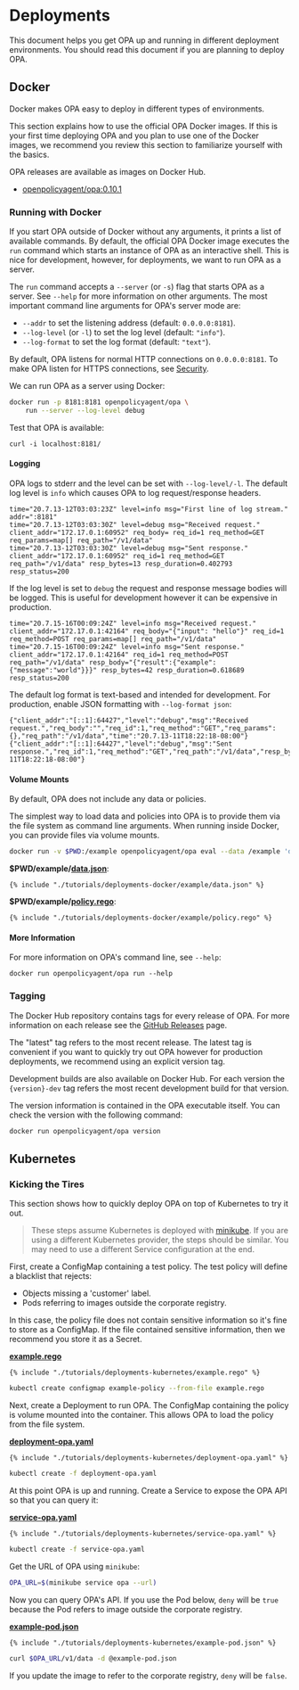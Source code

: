 # Deployments

This document helps you get OPA up and running in different deployment
environments. You should read this document if you are planning to deploy OPA.

## Docker

Docker makes OPA easy to deploy in different types of environments.

This section explains how to use the official OPA Docker images. If this is your
first time deploying OPA and you plan to use one of the Docker images, we
recommend you review this section to familiarize yourself with the basics.

OPA releases are available as images on Docker Hub.

* [openpolicyagent/opa:0.10.1](https://hub.docker.com/r/openpolicyagent/opa/)

### Running with Docker

If you start OPA outside of Docker without any arguments, it prints a list of
available commands. By default, the official OPA Docker image executes the `run`
command which starts an instance of OPA as an interactive shell. This is nice
for development, however, for deployments, we want to run OPA as a server.

The `run` command accepts a `--server` (or `-s`) flag that starts OPA as a
server. See `--help` for more information on other arguments. The most important
command line arguments for OPA's server mode are:

* `--addr` to set the listening address (default: `0.0.0.0:8181`).
* `--log-level` (or `-l`) to set the log level (default: `"info"`).
* `--log-format` to set the log format (default: `"text"`).

By default, OPA listens for normal HTTP connections on `0.0.0.0:8181`. To make
OPA listen for HTTPS connections, see [Security](security.md).

We can run OPA as a server using Docker:

```bash
docker run -p 8181:8181 openpolicyagent/opa \
    run --server --log-level debug
```

Test that OPA is available:

```
curl -i localhost:8181/
```

#### Logging

OPA logs to stderr and the level can be set with `--log-level/-l`. The default log level is `info` which causes OPA to log request/response headers.

```
time="20.7.13-12T03:03:23Z" level=info msg="First line of log stream." addr=":8181"
time="20.7.13-12T03:03:30Z" level=debug msg="Received request." client_addr="172.17.0.1:60952" req_body= req_id=1 req_method=GET req_params=map[] req_path="/v1/data"
time="20.7.13-12T03:03:30Z" level=debug msg="Sent response." client_addr="172.17.0.1:60952" req_id=1 req_method=GET req_path="/v1/data" resp_bytes=13 resp_duration=0.402793 resp_status=200
```

If the log level is set to `debug` the request and response message bodies will be logged. This is useful for development however it can be expensive in production.

```
time="20.7.15-16T00:09:24Z" level=info msg="Received request." client_addr="172.17.0.1:42164" req_body="{"input": "hello"}" req_id=1 req_method=POST req_params=map[] req_path="/v1/data"
time="20.7.15-16T00:09:24Z" level=info msg="Sent response." client_addr="172.17.0.1:42164" req_id=1 req_method=POST req_path="/v1/data" resp_body="{"result":{"example":{"message":"world"}}}" resp_bytes=42 resp_duration=0.618689 resp_status=200
```

The default log format is text-based and intended for development. For
production, enable JSON formatting with `--log-format json`:

```
{"client_addr":"[::1]:64427","level":"debug","msg":"Received request.","req_body":"","req_id":1,"req_method":"GET","req_params":{},"req_path":"/v1/data","time":"20.7.13-11T18:22:18-08:00"}
{"client_addr":"[::1]:64427","level":"debug","msg":"Sent response.","req_id":1,"req_method":"GET","req_path":"/v1/data","resp_bytes":13,"resp_duration":0.392554,"resp_status":200,"time":"20.7.13-11T18:22:18-08:00"}
```

#### Volume Mounts

By default, OPA does not include any data or policies.

The simplest way to load data and policies into OPA is to provide them via the
file system as command line arguments. When running inside Docker, you can
provide files via volume mounts.

```bash
docker run -v $PWD:/example openpolicyagent/opa eval --data /example 'data.example.greeting'
```

**$PWD/example/[data.json](https://github.com/open-policy-agent/opa/docs/book/tutorials/deployments-docker/example/data.json)**:
<pre><code class="lang-yaml">{% include "./tutorials/deployments-docker/example/data.json" %}</code></pre>

**$PWD/example/[policy.rego](https://github.com/open-policy-agent/opa/docs/book/tutorials/deployments-docker/example/policy.rego)**:
<pre><code class="lang-ruby">{% include "./tutorials/deployments-docker/example/policy.rego" %}</code></pre>

#### More Information

For more information on OPA's command line, see `--help`:

```
docker run openpolicyagent/opa run --help
```

### Tagging

The Docker Hub repository contains tags for every release of OPA. For more
information on each release see the [GitHub
Releases](https://github.com/open-policy-agent/opa/releases) page.

The "latest" tag refers to the most recent release. The latest tag is convenient
if you want to quickly try out OPA however for production deployments, we
recommend using an explicit version tag.

Development builds are also available on Docker Hub. For each version the
`{version}-dev` tag refers the most recent development build for that version.

The version information is contained in the OPA executable itself. You can check
the version with the following command:

```bash
docker run openpolicyagent/opa version
```

## Kubernetes

### Kicking the Tires

This section shows how to quickly deploy OPA on top of Kubernetes to try it out.

> These steps assume Kubernetes is deployed with
[minikube](https://github.com/kubernetes/minikube). If you are using a different
Kubernetes provider, the steps should be similar. You may need to use a
different Service configuration at the end.

First, create a ConfigMap containing a test policy. The test policy will define a blacklist that rejects:

* Objects missing a 'customer' label.
* Pods referring to images outside the corporate registry.

In this case, the policy file does not contain sensitive information so it's
fine to store as a ConfigMap. If the file contained sensitive information, then
we recommend you store it as a Secret.

**[example.rego](https://github.com/open-policy-agent/opa/docs/book/tutorials/deployments-kubernetes/example.rego)**
<pre><code class="lang-ruby">{% include "./tutorials/deployments-kubernetes/example.rego" %}</code></pre>

```bash
kubectl create configmap example-policy --from-file example.rego
```

Next, create a Deployment to run OPA. The ConfigMap containing the policy is
volume mounted into the container. This allows OPA to load the policy from
the file system.

**[deployment-opa.yaml](https://github.com/open-policy-agent/opa/docs/book/tutorials/deployments-kubernetes/deployment-opa.yaml)**
<pre><code class="lang-yaml">{% include "./tutorials/deployments-kubernetes/deployment-opa.yaml" %}</code></pre>

```bash
kubectl create -f deployment-opa.yaml
```

At this point OPA is up and running. Create a Service to expose the OPA API so
that you can query it:

**[service-opa.yaml](https://github.com/open-policy-agent/opa/docs/book/tutorials/deployments-kubernetes/service-opa.yaml)**
<pre><code class="lang-yaml">{% include "./tutorials/deployments-kubernetes/service-opa.yaml" %}</code></pre>


```bash
kubectl create -f service-opa.yaml
```

Get the URL of OPA using `minikube`:

```bash
OPA_URL=$(minikube service opa --url)
```

Now you can query OPA's API. If you use the Pod below, `deny` will be `true`
because the Pod refers to image outside the corporate registry.

**[example-pod.json](https://github.com/open-policy-agent/opa/docs/book/tutorials/deployments-kubernetes/example-pod.json)**
<pre><code class="lang-json">{% include "./tutorials/deployments-kubernetes/example-pod.json" %}</code></pre>

```bash
curl $OPA_URL/v1/data -d @example-pod.json
```

If you update the image to refer to the corporate registry, `deny` will be
`false`.